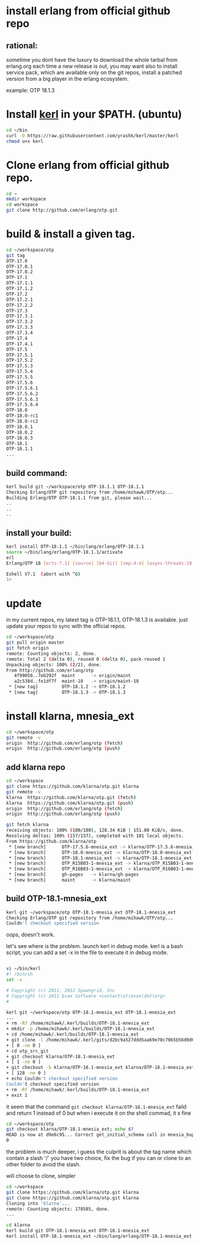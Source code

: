 # install erlang from official github repo

## rational:

 sometime you dont have the luxury to download the whole tarbal 
 from erlang.org each time a new release is out,
 you may want also to install service pack, which are available only on the git repos, 
 install a patched version from a big player in the erlang ecosystem. 

 example: OTP 18.1.3
 

# Install [kerl](https://github.com/yrashk/kerl) in your $PATH. (ubuntu)


```bash
cd ~/bin
curl -O https://raw.githubusercontent.com/yrashk/kerl/master/kerl
chmod u+x kerl
```


# Clone erlang from official github repo.


```bash
cd ~
mkdir workspace
cd workspace
git clone http://github.com/erlang/otp.git
```

# build & install a given tag.

```bash
cd ~/workspace/otp
git tag
OTP-17.0
OTP-17.0.1
OTP-17.0.2
OTP-17.1
OTP-17.1.1
OTP-17.1.2
OTP-17.2
OTP-17.2.1
OTP-17.2.2
OTP-17.3
OTP-17.3.1
OTP-17.3.2
OTP-17.3.3
OTP-17.3.4
OTP-17.4
OTP-17.4.1
OTP-17.5
OTP-17.5.1
OTP-17.5.2
OTP-17.5.3
OTP-17.5.4
OTP-17.5.5
OTP-17.5.6
OTP-17.5.6.1
OTP-17.5.6.2
OTP-17.5.6.3
OTP-17.5.6.4
OTP-18.0
OTP-18.0-rc1
OTP-18.0-rc2
OTP-18.0.1
OTP-18.0.2
OTP-18.0.3
OTP-18.1
OTP-18.1.1
...

```
## build command:

```bash
kerl build git ~/workspace/otp OTP-18.1.1 OTP-18.1.1
Checking Erlang/OTP git repository from /home/mihawk/OTP/otp...
Building Erlang/OTP OTP-18.1.1 from git, please wait...
..
..
..
```

## install your build:

```bash
kerl install OTP-18.1.1 ~/bin/lang/erlang/OTP-18.1.1
source ~/bin/lang/erlang/OTP-18.1.1/activate
erl
Erlang/OTP 18 [erts-7.1] [source] [64-bit] [smp:4:4] [async-threads:10] [hipe] [kernel-poll:false]

Eshell V7.1  (abort with ^G)
1> 
```

# update

 in my current repos, my latest tag is OTP-18.1.1, OTP-18.1.3 is available.
 just update your repos to sync with the official repos.

```bash
cd ~/workspace/otp
git pull origin master
git fetch origin
remote: Counting objects: 2, done.
remote: Total 2 (delta 0), reused 0 (delta 0), pack-reused 1
Unpacking objects: 100% (2/2), done.
From http://github.com/erlang/otp
   4f99058..7eb292f  maint      -> origin/maint
   a2c538d..fe1df7f  maint-18   -> origin/maint-18
 * [new tag]         OTP-18.1.2 -> OTP-18.1.2
 * [new tag]         OTP-18.1.3 -> OTP-18.1.3

```

# install klarna, mnesia_ext

```bash
cd ~/workspace/otp
git remote -v
origin	http://github.com/erlang/otp (fetch)
origin	http://github.com/erlang/otp (push)

```

## add klarna repo

```bash
cd ~/workspace
git clone https://github.com/klarna/otp.git klarna
git remote -v
klarna	https://github.com/klarna/otp.git (fetch)
klarna	https://github.com/klarna/otp.git (push)
origin	http://github.com/erlang/otp (fetch)
origin	http://github.com/erlang/otp (push)

git fetch klarna
receiving objects: 100% (180/180), 128.34 KiB | 151.00 KiB/s, done.
Resolving deltas: 100% (157/157), completed with 101 local objects.
From https://github.com/klarna/otp
 * [new branch]      OTP-17.5.6-mnesia_ext -> klarna/OTP-17.5.6-mnesia_ext
 * [new branch]      OTP-18.0-mnesia_ext -> klarna/OTP-18.0-mnesia_ext
 * [new branch]      OTP-18.1-mnesia_ext -> klarna/OTP-18.1-mnesia_ext
 * [new branch]      OTP_R15B03-1-mnesia_ext -> klarna/OTP_R15B03-1-mnesia_ext
 * [new branch]      OTP_R16B03-1-mnesia_ext -> klarna/OTP_R16B03-1-mnesia_ext
 * [new branch]      gh-pages   -> klarna/gh-pages
 * [new branch]      maint      -> klarna/maint
```

## build OTP-18.1-mnesia_ext

```bash
kerl git ~/workspace/otp OTP-18.1-mnesia_ext OTP-18.1-mnesia_ext
Checking Erlang/OTP git repository from /home/mihawk/OTP/otp...
Couldn't checkout specified version
```

 oops, doesn't work.

let's see where is the problem.
launch kerl in debug mode.
kerl is a bash script, you can add a set -x in the file to execute it in debug mode.

```bash

vi ~/bin/kerl
#! /bin/sh
set -x

# Copyright (c) 2011, 2012 Spawngrid, Inc
# Copyright (c) 2011 Evax Software <contact(at)evax(dot)org>
#

```

```bash
kerl git ~/workspace/otp OTP-18.1-mnesia_ext OTP-18.1-mnesia_ext
...
+ rm -Rf /home/mihawk/.kerl/builds/OTP-18.1-mnesia_ext
+ mkdir -p /home/mihawk/.kerl/builds/OTP-18.1-mnesia_ext
+ cd /home/mihawk/.kerl/builds/OTP-18.1-mnesia_ext
+ git clone -l /home/mihawk/.kerl/gits/d2bc9a527ddd5aa69e70c7065b56d0d6 otp_src_git
+ [ 0 -ne 0 ]
+ cd otp_src_git
+ git checkout klarna/OTP-18.1-mnesia_ext
+ [ 1 -ne 0 ]
+ git checkout -b klarna/OTP-18.1-mnesia_ext klarna/OTP-18.1-mnesia_ext
+ [ 128 -ne 0 ]
+ echo Couldn't checkout specified version
Couldn't checkout specified version
+ rm -Rf /home/mihawk/.kerl/builds/OTP-18.1-mnesia_ext
+ exit 1
```

it seem that the command `git checkout klarna/OTP-18.1-mnesia_ext` faild and return 1 instead of 0
but when i execute it on the shell commad, it s fine

```bash
cd ~/workspace/otp
git checkout klarna/OTP-18.1-mnesia_ext; echo $?
HEAD is now at d9e6c95... Correct get_initial_schema call in mnesia_bup
0
```

the problem is much deeper, i guess the culprit is about the tag name which contain a slash '/'
you have two choice, fix the bug if you can or clone to an other folder to avoid the slash.

 will choose to clone, simpler

 ```bash
cd ~/workspace
git clone https://github.com/klarna/otp.git klarna
git clone https://github.com/klarna/otp.git klarna
Cloning into 'klarna'...
remote: Counting objects: 178585, done.
...

cd klarna
kerl build git OTP-18.1-mnesia_ext OTP-18.1-mnesia_ext
kerl install OTP-18.1-mnesia_ext ~/bin/lang/erlang/OTP-18.1-mnesia_ext

```


